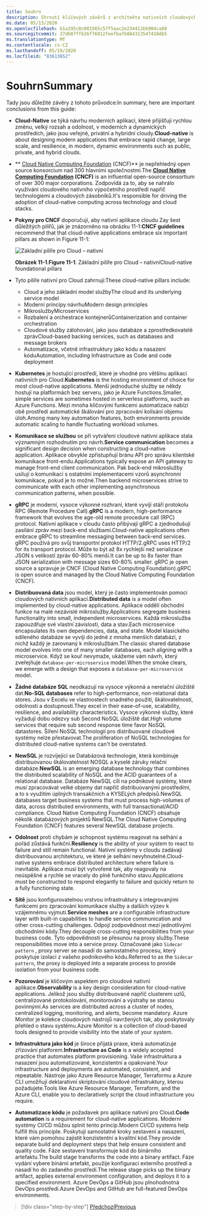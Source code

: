 ```yaml
---
title: Souhrn
description: Shrnutí klíčových závěrů z architekta nativních cloudových aplikací .NET pro Azure – příručka a elektronická kniha.
ms.date: 05/13/2020
ms.openlocfilehash: b1a195c0c081565c57f5aac2e234411bb904ca08
ms.sourcegitcommit: 27db07ffb26f76912feefba7b884313547410db5
ms.translationtype: MT
ms.contentlocale: cs-CZ
ms.lasthandoff: 05/19/2020
ms.locfileid: "83613652"
---
```

# <a name="summary"></a><span data-ttu-id="c3030-103">Souhrn</span><span class="sxs-lookup"><span data-stu-id="c3030-103">Summary</span></span>

<span data-ttu-id="c3030-104">Tady jsou důležité závěry z tohoto průvodce:</span><span class="sxs-lookup"><span data-stu-id="c3030-104">In summary, here are important conclusions from this guide:</span></span>

- <span data-ttu-id="c3030-105">**Cloud-Native** se týká návrhu moderních aplikací, které přijišťují rychlou změnu, velký rozsah a odolnost, v moderních a dynamických prostředích, jako jsou veřejné, privátní a hybridní cloudy.</span><span class="sxs-lookup"><span data-stu-id="c3030-105">**Cloud-native** is about designing modern applications that embrace rapid change, large scale, and resilience, in modern, dynamic environments such as public, private, and hybrid clouds.</span></span>

- <span data-ttu-id="c3030-106">\*\* [Cloud Native Computing Foundation](https://www.cncf.io/) (CNCF)\*\* je nepřehledný open source konsorcium nad 300 hlavními společnostmi.</span><span class="sxs-lookup"><span data-stu-id="c3030-106">The **[Cloud Native Computing Foundation](https://www.cncf.io/) (CNCF)** is an influential open-source consortium of over 300 major corporations.</span></span> <span data-ttu-id="c3030-107">Zodpovídá za to, aby se nahrálo využívání cloudového nativního výpočetního prostředí napříč technologiemi a cloudových zásobníků.</span><span class="sxs-lookup"><span data-stu-id="c3030-107">It's responsible for driving the adoption of cloud-native computing across technology and cloud stacks.</span></span>

- <span data-ttu-id="c3030-108">**Pokyny pro CNCF** doporučují, aby nativní aplikace cloudu Zay šest důležitých pilířů, jak je znázorněno na obrázku 11-1:</span><span class="sxs-lookup"><span data-stu-id="c3030-108">**CNCF guidelines** recommend that that cloud-native applications embrace six important pillars as shown in Figure 11-1:</span></span>

  ![Základní pilíře pro Cloud – nativní](./media/cloud-native-foundational-pillars.png)

  <span data-ttu-id="c3030-110">**Obrázek 11-1**.</span><span class="sxs-lookup"><span data-stu-id="c3030-110">**Figure 11-1**.</span></span> <span data-ttu-id="c3030-111">Základní pilíře pro Cloud – nativní</span><span class="sxs-lookup"><span data-stu-id="c3030-111">Cloud-native foundational pillars</span></span>

- <span data-ttu-id="c3030-112">Tyto pilíře nativní pro Cloud zahrnují:</span><span class="sxs-lookup"><span data-stu-id="c3030-112">These cloud-native pillars include:</span></span>
  - <span data-ttu-id="c3030-113">Cloud a jeho základní model služby</span><span class="sxs-lookup"><span data-stu-id="c3030-113">The cloud and its underlying service model</span></span>
  - <span data-ttu-id="c3030-114">Moderní principy návrhu</span><span class="sxs-lookup"><span data-stu-id="c3030-114">Modern design principles</span></span>
  - <span data-ttu-id="c3030-115">Mikroslužby</span><span class="sxs-lookup"><span data-stu-id="c3030-115">Microservices</span></span>
  - <span data-ttu-id="c3030-116">Rozbalení a orchestrace kontejnerů</span><span class="sxs-lookup"><span data-stu-id="c3030-116">Containerization and container orchestration</span></span>
  - <span data-ttu-id="c3030-117">Cloudové služby zálohování, jako jsou databáze a zprostředkovatelé zpráv</span><span class="sxs-lookup"><span data-stu-id="c3030-117">Cloud-based backing services, such as databases and message brokers</span></span>
  - <span data-ttu-id="c3030-118">Automatizace, včetně infrastruktury jako kódu a nasazení kódu</span><span class="sxs-lookup"><span data-stu-id="c3030-118">Automation, including Infrastructure as Code and code deployment</span></span>

- <span data-ttu-id="c3030-119">**Kubernetes** je hostující prostředí, které je vhodné pro většinu aplikací nativních pro Cloud.</span><span class="sxs-lookup"><span data-stu-id="c3030-119">**Kubernetes** is the hosting environment of choice for most cloud-native applications.</span></span> <span data-ttu-id="c3030-120">Menší jednoduché služby se někdy hostují na platformách bez serveru, jako je Azure Functions.</span><span class="sxs-lookup"><span data-stu-id="c3030-120">Smaller, simple services are sometimes hosted in serverless platforms, such as Azure Functions.</span></span> <span data-ttu-id="c3030-121">Mezi mnoha klíčovými funkcemi automatizace nabízí obě prostředí automatické škálování pro zpracování kolísání objemu úloh.</span><span class="sxs-lookup"><span data-stu-id="c3030-121">Among many key automation features, both environments provide automatic scaling to handle fluctuating workload volumes.</span></span>

- <span data-ttu-id="c3030-122">**Komunikace se službou** se při vytváření cloudové nativní aplikace stala významným rozhodnutím pro návrh.</span><span class="sxs-lookup"><span data-stu-id="c3030-122">**Service communication** becomes a significant design decision when constructing a cloud-native application.</span></span> <span data-ttu-id="c3030-123">Aplikace obvykle zpřístupňují bránu API pro správu klientské komunikace front-endu.</span><span class="sxs-lookup"><span data-stu-id="c3030-123">Applications typically expose an API gateway to manage front-end client communication.</span></span> <span data-ttu-id="c3030-124">Pak back-end mikroslužby usilují o komunikaci s ostatními implementacemi vzorů asynchronní komunikace, pokud je to možné.</span><span class="sxs-lookup"><span data-stu-id="c3030-124">Then backend microservices strive to communicate with each other implementing asynchronous communication patterns, when possible.</span></span>

- <span data-ttu-id="c3030-125">**gRPC** je moderní, vysoce výkonné rozhraní, které vyvíjí stáří protokolu RPC (Remote Procedure Call).</span><span class="sxs-lookup"><span data-stu-id="c3030-125">**gRPC** is a modern, high-performance framework that evolves the age-old remote procedure call (RPC) protocol.</span></span> <span data-ttu-id="c3030-126">Nativní aplikace v cloudu často přibývají gRPC a zjednodušují zasílání zpráv mezi back-end službami.</span><span class="sxs-lookup"><span data-stu-id="c3030-126">Cloud-native applications often embrace gRPC to streamline messaging between back-end services.</span></span> <span data-ttu-id="c3030-127">gRPC používá pro svůj transportní protokol HTTP/2.</span><span class="sxs-lookup"><span data-stu-id="c3030-127">gRPC uses HTTP/2 for its transport protocol.</span></span> <span data-ttu-id="c3030-128">Může to být až 8x rychlejší než serializace JSON s velikostí zpráv 60-80% menší.</span><span class="sxs-lookup"><span data-stu-id="c3030-128">It can be up to 8x faster than JSON serialization with message sizes 60-80% smaller.</span></span> <span data-ttu-id="c3030-129">gRPC je open source a spravuje je CNCF (Cloud Native Computing Foundation).</span><span class="sxs-lookup"><span data-stu-id="c3030-129">gRPC is open source and managed by the Cloud Native Computing Foundation (CNCF).</span></span>

- <span data-ttu-id="c3030-130">**Distribuovaná data** jsou model, který je často implementován pomocí cloudových nativních aplikací.</span><span class="sxs-lookup"><span data-stu-id="c3030-130">**Distributed data** is a model often implemented by cloud-native applications.</span></span> <span data-ttu-id="c3030-131">Aplikace oddělí obchodní funkce na malé nezávislé mikroslužby.</span><span class="sxs-lookup"><span data-stu-id="c3030-131">Applications segregate business functionality into small, independent microservices.</span></span> <span data-ttu-id="c3030-132">Každá mikroslužba zapouzdřuje své vlastní závislosti, data a stav.</span><span class="sxs-lookup"><span data-stu-id="c3030-132">Each microservice encapsulates its own dependencies, data, and state.</span></span> <span data-ttu-id="c3030-133">Model klasického sdíleného databáze se vyvíjí do jedné z mnoha menších databází, z nichž každý je zarovnaný k mikroslužbám.</span><span class="sxs-lookup"><span data-stu-id="c3030-133">The classic shared database model evolves into one of many smaller databases, each aligning with a microservice.</span></span> <span data-ttu-id="c3030-134">Když se kouř nevymaže, ukážeme vám návrh, který zveřejňuje `database-per-microservice` model.</span><span class="sxs-lookup"><span data-stu-id="c3030-134">When the smoke clears, we emerge with a design that exposes a `database-per-microservice` model.</span></span>

- <span data-ttu-id="c3030-135">**Žádné databáze SQL** neodkazují na vysoce výkonná a nerelační úložiště dat.</span><span class="sxs-lookup"><span data-stu-id="c3030-135">**No-SQL databases** refer to high-performance, non-relational data stores.</span></span> <span data-ttu-id="c3030-136">Jsou v Excelu ve vlastnostech snadného použití, škálovatelnosti, odolnosti a dostupnosti.</span><span class="sxs-lookup"><span data-stu-id="c3030-136">They excel in their ease-of-use, scalability, resilience, and availability characteristics.</span></span> <span data-ttu-id="c3030-137">Vysoce výkonné služby, které vyžadují dobu odezvy sub Second NoSQL úložiště dat.</span><span class="sxs-lookup"><span data-stu-id="c3030-137">High volume services that require sub second response time favor NoSQL datastores.</span></span> <span data-ttu-id="c3030-138">Šíření NoSQL technologií pro distribuované cloudové systémy nelze přestavovat.</span><span class="sxs-lookup"><span data-stu-id="c3030-138">The proliferation of NoSQL technologies for distributed cloud-native systems can't be overstated.</span></span>

- <span data-ttu-id="c3030-139">**NewSQL** je rozvíjející se Databázová technologie, která kombinuje distribuovanou škálovatelnost NOSQL a kyselé záruky relační databáze.</span><span class="sxs-lookup"><span data-stu-id="c3030-139">**NewSQL** is an emerging database technology that combines the distributed scalability of NoSQL and the ACID guarantees of a relational database.</span></span> <span data-ttu-id="c3030-140">Databáze NewSQL cílí na podnikové systémy, které musí zpracovávat velké objemy dat napříč distribuovanými prostředími, a to s využitím úplných transakčních a KYSELých předpisů.</span><span class="sxs-lookup"><span data-stu-id="c3030-140">NewSQL databases target business systems that must process high-volumes of data, across distributed environments, with full transactional/ACID compliance.</span></span> <span data-ttu-id="c3030-141">Cloud Native Computing Foundation (CNCF) obsahuje několik databázových projektů NewSQL.</span><span class="sxs-lookup"><span data-stu-id="c3030-141">The Cloud Native Computing Foundation (CNCF) features several NewSQL database projects.</span></span>

- <span data-ttu-id="c3030-142">**Odolnost** proti chybám je schopnost systému reagovat na selhání a pořád zůstává funkční.</span><span class="sxs-lookup"><span data-stu-id="c3030-142">**Resiliency** is the ability of your system to react to failure and still remain functional.</span></span> <span data-ttu-id="c3030-143">Nativní systémy v cloudu zadávají distribuovanou architekturu, ve které je selhání nevyhnutelné.</span><span class="sxs-lookup"><span data-stu-id="c3030-143">Cloud-native systems embrace distributed architecture where failure is inevitable.</span></span> <span data-ttu-id="c3030-144">Aplikace musí být vytvořené tak, aby reagovaly na neúspěšné a rychle se vracely do plně funkčního stavu.</span><span class="sxs-lookup"><span data-stu-id="c3030-144">Applications must be constructed to respond elegantly to failure and quickly return to a fully functioning state.</span></span>

- <span data-ttu-id="c3030-145">**Sítě** jsou konfigurovatelnou vrstvou infrastruktury s integrovanými funkcemi pro zpracování komunikace služby a dalších výzev k vzájemnému vyjmutí.</span><span class="sxs-lookup"><span data-stu-id="c3030-145">**Service meshes** are a configurable infrastructure layer with built-in capabilities to handle service communication and other cross-cutting challenges.</span></span> <span data-ttu-id="c3030-146">Odpojí zodpovědnost mezi jednotlivými obchodními kódy.</span><span class="sxs-lookup"><span data-stu-id="c3030-146">They decouple cross-cutting responsibilities from your business code.</span></span> <span data-ttu-id="c3030-147">Tyto odpovědnosti se přesunou na proxy služby.</span><span class="sxs-lookup"><span data-stu-id="c3030-147">These responsibilities move into a service proxy.</span></span> <span data-ttu-id="c3030-148">Označované jako `Sidecar pattern` , proxy server se nasadí do samostatného procesu, který poskytuje izolaci z vašeho podnikového kódu.</span><span class="sxs-lookup"><span data-stu-id="c3030-148">Referred to as the `Sidecar pattern`, the proxy is deployed into a separate process to provide isolation from your business code.</span></span>

- <span data-ttu-id="c3030-149">**Pozorování** je klíčovým aspektem pro cloudové nativní aplikace.</span><span class="sxs-lookup"><span data-stu-id="c3030-149">**Observability** is a key design consideration for cloud-native applications.</span></span> <span data-ttu-id="c3030-150">Jelikož jsou služby distribuované napříč clusterem uzlů, centralizované protokolování, monitorování a výstrahy se stanou povinnými.</span><span class="sxs-lookup"><span data-stu-id="c3030-150">As services are distributed across a cluster of nodes, centralized logging, monitoring, and alerts, become mandatory.</span></span> <span data-ttu-id="c3030-151">Azure Monitor je kolekce cloudových nástrojů navržených tak, aby poskytovaly přehled o stavu systému.</span><span class="sxs-lookup"><span data-stu-id="c3030-151">Azure Monitor is a collection of cloud-based tools designed to provide visibility into the state of your system.</span></span>

- <span data-ttu-id="c3030-152">**Infrastruktura jako kód** je široce přijatá praxe, která automatizuje zřizování platforem.</span><span class="sxs-lookup"><span data-stu-id="c3030-152">**Infrastructure as Code** is a widely accepted practice that automates platform provisioning.</span></span> <span data-ttu-id="c3030-153">Vaše infrastruktura a nasazení jsou automatizované, konzistentní a opakované.</span><span class="sxs-lookup"><span data-stu-id="c3030-153">Your infrastructure and deployments are automated, consistent, and repeatable.</span></span> <span data-ttu-id="c3030-154">Nástroje jako Azure Resource Manager, Terraformu a Azure CLI umožňují deklarativní skriptování cloudové infrastruktury, kterou požadujete.</span><span class="sxs-lookup"><span data-stu-id="c3030-154">Tools like Azure Resource Manager, Terraform, and the Azure CLI, enable you to declaratively script the cloud infrastructure you require.</span></span>

- <span data-ttu-id="c3030-155">**Automatizace kódu** je požadavek pro aplikace nativní pro Cloud.</span><span class="sxs-lookup"><span data-stu-id="c3030-155">**Code automation** is a requirement for cloud-native applications.</span></span> <span data-ttu-id="c3030-156">Moderní systémy CI/CD můžou splnit tento princip.</span><span class="sxs-lookup"><span data-stu-id="c3030-156">Modern CI/CD systems help fulfill this principle.</span></span> <span data-ttu-id="c3030-157">Poskytují samostatné kroky sestavení a nasazení, které vám pomohou zajistit konzistentní a kvalitní kód.</span><span class="sxs-lookup"><span data-stu-id="c3030-157">They provide separate build and deployment steps that help ensure consistent and quality code.</span></span> <span data-ttu-id="c3030-158">Fáze sestavení transformuje kód do binárního artefaktu.</span><span class="sxs-lookup"><span data-stu-id="c3030-158">The build stage transforms the code into a binary artifact.</span></span> <span data-ttu-id="c3030-159">Fáze vydání vybere binární artefakt, použije konfiguraci externího prostředí a nasadí ho do zadaného prostředí.</span><span class="sxs-lookup"><span data-stu-id="c3030-159">The release stage picks up the binary artifact, applies external environment configuration, and deploys it to a specified environment.</span></span> <span data-ttu-id="c3030-160">Azure DevOps a GitHub jsou plnohodnotná DevOps prostředí.</span><span class="sxs-lookup"><span data-stu-id="c3030-160">Azure DevOps and GitHub are full-featured DevOps environments.</span></span>

>[!div class="step-by-step"]
>[<span data-ttu-id="c3030-161">Předchozí</span><span class="sxs-lookup"><span data-stu-id="c3030-161">Previous</span></span>](application-bundles.md)
